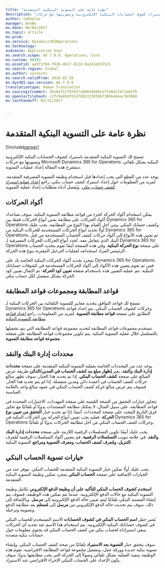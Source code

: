 ```yaml
---
title: "نظرة عامة على التسوية البنكية المتقدمة"
description: "تسمح لك التسوية البنكية المتقدمة باستيراد كشوف الحسابات البنكية الإلكترونية وتسويتها مع حركات Microsoft Dynamics 365 for Operations البنكية بشكل تلقائي.  ستشرح هذه المقالة إعداد عمليات التسوية."
author: twheeloc
manager: AnnBe
ms.date: 04/04/2017
ms.topic: article
ms.prod: 
ms.service: Dynamics365Operations
ms.technology: 
audience: Application User
ms.search.scope: AX 7.0.0, Operations, Core
ms.custom: 98303
ms.assetid: ae071f04-f038-4b17-812d-0a241ed15521
ms.search.region: Global
ms.author: saraschi
ms.search.validFrom: 2016-02-28
ms.dyn365.ops.version: AX 7.0.0
translationtype: Human Translation
ms.sourcegitcommit: 3b16ef53f9fb57a6663db0be1f7e0a57471db2fb
ms.openlocfilehash: c2fc9e858f61d7d0122393bbf306ba64ac3659b8
ms.lasthandoff: 03/31/2017


---
```


# <a name="advanced-bank-reconciliation-overview"></a>نظرة عامة على التسوية البنكية المتقدمة

[!include[banner](../includes/banner.md)]


تسمح لك التسوية البنكية المتقدمة باستيراد كشوف الحسابات البنكية الإلكترونية وتسويتها مع حركات Microsoft Dynamics 365 for Operations البنكية بشكل تلقائي.  ستشرح هذه المقالة إعداد عمليات التسوية.  

يوجد عدد من القطع التي يجب إعدادها قبل استخدام وظيفة التسوية المصرفية المتقدمة. لمزيد من المعلومات حول إعداد استيراد كشف حساب بنكي، راجع [إعداد عملية استيراد كشف حساب بنكي](set-up-advanced-bank-reconciliation-import-process.md).  ويُفصل أدناه متطلبات إعداد عملية التسوية.

## <a name="transaction-codes"></a>أكواد الحركات
يمكن استخدام أكواد الحركة كجزء من قواعد مطابقة التسوية البنكية.  سوف تساعدك أكواد الحركات على مطابقة نفس أنواع الحركات فقط بين Dynamics 365 for Operations وكشف حسابك البنكي.  ومن أجل القيام بهذا النوع من المطابقة، يجب عليك أولًا تحديد أنواع الحركات المستخدمة للحركات البنكية من Dynamics 365 for Operations، ثم تعيين هذه الأنواع إلى أكواد حركات كشف الحساب المستخدمة من قبل البنك الذي تتعامل معه.  تُحدد أنواع الحركات للحركات المصرفية لـ Dynamics 365 for Operations على صفحة **نوع الحركة البنكية**.  وفي هذه الصفحة أيضًا تقوم بتحديد الحساب الرئيسي المراد استخدامه لعمليات الترحيل المقترنة بنوع هذه الحركة. 

بمجرد تحديد أكواد الحركات البنكية الخاصة بك على Dynamics 365 for Operations، فمن ثم تقوم بتعيين هذه الأكواد إلى أكواد الحركات المستخدمة في كشوفات حساباتك البنكية.  تتم عملية التعيين هذه باستخدام صفحة **تعيين كود الحركة**.  تم اكتمال تعيين كود الحركة بشكل منفصل لكل حساب بنكي.

## <a name="matching-rules-and-matching-rule-sets"></a>قواعد المطابقة ومجموعات قواعد المطابقة
تسمح لك قواعد التوافق بتحديد معايير للتسوية التلقائية بين الحركات البنكية لـ Dynamics 365 for Operations وحركات كشوف الحساب البنكي.  يتم إعداد قواعد التطابق على صفحة **قواعد مطابقة التسوية**.  لمزيد من المعلومات، راجع [إعداد قواعد مطابقة التسوية البنكية](set-up-bank-reconciliation-matching-rules.md). 

تستخدم مجموعات قواعد المطابقة لتحديد مجموعة قواعد المطابقة التي يتم تشغيلها بالتسلسل خلال عملية التسوية البنكية.  يتم تكوين مجموعات قواعد المطابقة على صفحة **مجموعة قواعد مطابقة التسوية**.

## <a name="cash-and-bank-management-parameters"></a>محددات إدارة البنك والنقد
يوجد عدد من المحددات الخاصة بعملية التسوية البنكية المتقدمة على صفحة **محددات إدارة البنك والنقد**.  يغير **إظهار مبلغ بند كشف الحساب في المدين/الدائن** طريقة عرض المبالغ على صفحة **كشف الحساب البنكي**.  إذا تم تحديد هذا الخيار، سوف تظهر مبالغ حركات كشف الحساب في أعمدة دائن ومدين منفصلة.  إذا لم يتم تحديد هذا الخار، فسوف يتم عرض مبالغ حركة كشف الحساب البنكي في عمود مبالغ واحد بالعلامة المناسبة. 

تتجاوز خيارات التحقق من الصحة المُعينة على صفحة المهددات، الاختيارات المحددة في قواعد المطابقة.  على سبيل المثال، لا يمكنك مطابقة المستندات يدويًا أو تلقائيًا مع تجاوز فرق التاريخ المحدد على صفحة المحددات.  أيضا، إذا تم تحديد خيار **التحقق من تعيين نوع الحركة**، فعليه يجب تعيين أنواع الحركة بين الحركات البنكية في Dynamics 365 for Operations وحركات كشف الحساب البنكي من أجل مطابقة الحركات يدويًا أو تلقائيًا. 

يجب عليك أيضًا تكوين التسلسلات الرقمية اللازمة على صفحة **محددات إدارة البنك والنقد**.  في علامة تبويب **التسلسلات الرقمية**، قم بتعيين أكواد التسلسلات الرقمية لمُعرف **التنزيل، ومُعرف كسف الحساب، ومعرف التسوية ومراجع** التسوية البنكية.

## <a name="bank-account-reconciliation-options"></a>خيارات تسوية الحساب البنكي
يجب عليك أولًا تمكين خيار التسوية البنكية المتقدمة للحساب البنكي.  يتوفر عدد من الخيارات الإضافية على صفحة **الحساب البنكي** بمجرد تمكين وظيفة التسوية البنكية المتقدمة. 

**استخدم كشوف الحساب البنكي للتأكيد على أن وظيفة الدفع الإلكتروني** تكامل وظيفة التسوية البنكية مع حالات الدفع الإلكترونية.  عندما يتم تمكين هذه الوظيفة، فسوف يتم إنشاء المستند البنكي تلقائيًا ليتم تعيين حالة الدفع الإلكترونية إلى **مرسل**.  وبالإضافة إلى ذلك، سوف يتم تحديث حالة الدفع الإلكتروني من **مرسل** إلى **مُستلم** بعد مطابقة الدفع وتسويته وترحيله. 

يُعتبر حقل **اسم الحساب البنكي في كشوف الحسابات** الاسم المستخدم للحساب البنكي في كشوف حساباتك البنكية الإلكترونية.  يتم استخدام هذا الاسم عند تحديد أي الحركات ينبغي استيراداه لحساب بنكي من كشف الحساب البنكي قد يحتوي معلومات حول حسابات بنكية متعددة. 

سوف يتحقق خيار **التسوية بعد الاستيراد** تلقائيًا من صحة كشف الحساب البنكي، وإنشاء تسوية بنكية جديدة وورقة عمل، وتشغيل مجموعة قواعد المطابقة الافتراضية.  تقوم هذه الوظيفة بتنفيذ العملية بشكل تلقائي وصولاً إلى الحركة التي يجب مطابقتها يدويًا.  سوف يكون الإعداد على الحساب البنكي الإجراء الافتراضي عند الاستيراد.




